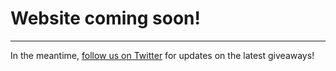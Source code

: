 # Website coming soon!
---

In the meantime, [follow us on Twitter](https://twitter.com/GiveawaysClub) for updates on the latest giveaways!
